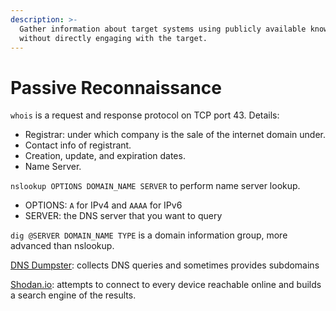 ```yaml
---
description: >-
  Gather information about target systems using publicly available knowledge
  without directly engaging with the target.
---
```

# Passive Reconnaissance

`whois` is a request and response protocol on TCP port 43. Details:

* Registrar: under which company is the sale of the internet domain under.
* Contact info of registrant.
* Creation, update, and expiration dates.
* Name Server.

`nslookup OPTIONS DOMAIN_NAME SERVER` to perform name server lookup.

* OPTIONS: `A` for IPv4 and `AAAA` for IPv6
* SERVER: the DNS server that you want to query

`dig @SERVER DOMAIN_NAME TYPE`  is a domain information group, more advanced than nslookup.

[DNS Dumpster](https://dnsdumpster.com/): collects DNS queries and sometimes provides subdomains

[Shodan.io](https://www.shodan.io/): attempts to connect to every device reachable online and builds a search engine of the results.
